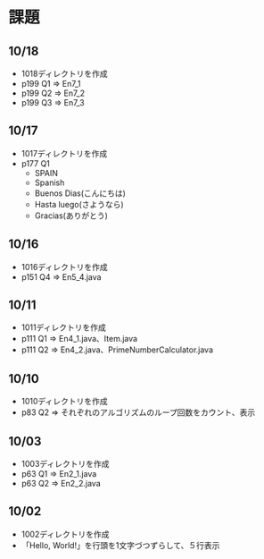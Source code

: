# 課題

## 10/18
- 1018ディレクトリを作成
- p199 Q1 => En7_1
- p199 Q2 => En7_2
- p199 Q3 => En7_3

## 10/17
- 1017ディレクトリを作成
- p177 Q1
	- SPAIN
	- Spanish
	- Buenos Dias(こんにちは)
	- Hasta luego(さようなら)
	- Gracias(ありがとう)

## 10/16
- 1016ディレクトリを作成
- p151 Q4 => En5_4.java

## 10/11
- 1011ディレクトリを作成
- p111 Q1 => En4_1.java、Item.java
- p111 Q2 => En4_2.java、PrimeNumberCalculator.java

## 10/10
- 1010ディレクトリを作成
- p83 Q2 => それぞれのアルゴリズムのループ回数をカウント、表示

## 10/03
- 1003ディレクトリを作成
- p63 Q1 => En2_1.java
- p63 Q2 => En2_2.java

## 10/02
- 1002ディレクトリを作成
- 「Hello, World!」を行頭を1文字づつずらして、５行表示